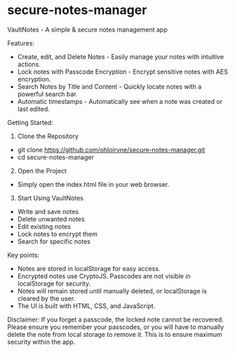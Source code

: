 
# secure-notes-manager
VaultNotes - A simple & secure notes management app

Features:
- Create, edit, and Delete Notes - Easily manage your notes with intuitive actions. 
- Lock notes with Passcode Encryption - Encrypt sensitive notes with AES encryption.
- Search Notes by Title and Content - Quickly locate notes with a powerful search bar.
- Automatic timestamps - Automatically see when a note was created or last edited.

Getting Started:
1. Clone the Repository
- git clone https://github.com/ohloirvne/secure-notes-manager.git
- cd secure-notes-manager

2. Open the Project
- Simply open the index.html file in your web browser.

3. Start Using VaultNotes
- Write and save notes
- Delete unwanted notes
- Edit existing notes
- Lock notes to encrypt them
- Search for specific notes

Key points:
- Notes are stored in localStorage for easy access.
- Encrypted notes use CryptoJS. Passcodes are not visible in localStorage for security. 
- Notes will remain stored until manually deleted, or localStorage is cleared by the user.
- The UI is built with HTML, CSS, and JavaScript.

Disclaimer:
If you forget a passcode, the locked note cannot be recovered. 
Please ensure you remember your passcodes, or you will have to manually delete the note from local storage to remove it.
This is to ensure maximum security within the app.